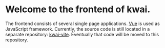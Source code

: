 # Welcome to the frontend of kwai.

The frontend consists of several single page applications. [Vue](https://vuejs.org) is used as JavaScript framework. 
Currently, the source code is still located in a separate repository: [kwai-vite](https://github.com/fbraem/kwai-vite). 
Eventually that code will be moved to this repository.
